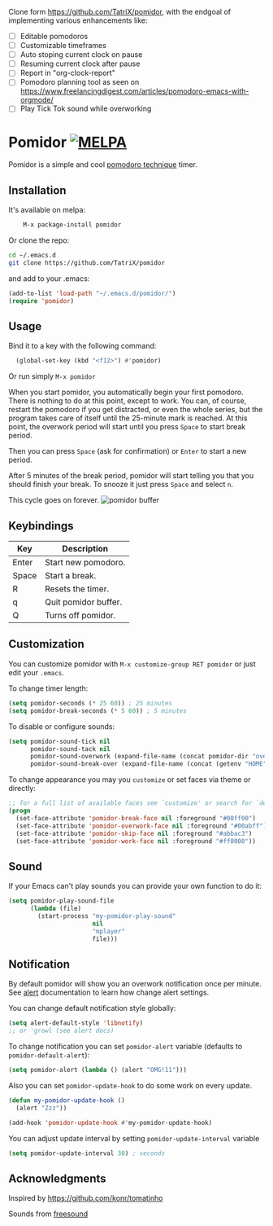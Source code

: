 Clone form https://github.com/TatriX/pomidor, with the endgoal of implementing various enhancements like:

- [ ] Editable pomodoros
- [ ] Customizable timeframes
- [ ] Auto stoping current clock on pause
- [ ] Resuming current clock after pause
- [ ] Report in "org-clock-report"
- [ ] Pomodoro planning tool as seen on https://www.freelancingdigest.com/articles/pomodoro-emacs-with-orgmode/
- [ ] Play Tick Tok sound while overworking

# Pomidor [![MELPA](https://melpa.org/packages/pomidor-badge.svg)](https://melpa.org/#/pomidor)

Pomidor is a simple and cool [pomodoro technique](http://www.pomodorotechnique.com/) timer.

## Installation

It's available on melpa:
```lisp
    M-x package-install pomidor
```

Or clone the repo:
```sh
cd ~/.emacs.d
git clone https://github.com/TatriX/pomidor
```
and add to your .emacs:
```lisp
(add-to-list 'load-path "~/.emacs.d/pomidor/")
(require 'pomidor)

```

## Usage

Bind it to a key with the following command:

```lisp
  (global-set-key (kbd "<f12>") #'pomidor)
```
Or run simply `M-x pomidor`

When you start pomidor, you automatically begin your first
pomodoro. There is nothing to do at this point, except to work. You
can, of course, restart the pomodoro if you get distracted, or even
the whole series, but the program takes care of itself until the
25-minute mark is reached. At this point, the overwork period will
start until you press `Space` to start break period.

Then you can press `Space` (ask for confirmation) or `Enter` to start a new period.

After 5 minutes of the break period, pomidor will start telling you
that you should finish your break. To snooze it just press `Space` and
select `n`.

This cycle goes on forever.
![*pomidor* buffer](http://i.imgur.com/wqJ0Oz8.png)

## Keybindings

| Key   | Description          |
|-------|----------------------|
| Enter | Start new pomodoro.  |
| Space | Start a break.       |
| R     | Resets the timer.    |
| q     | Quit pomidor buffer. |
| Q     | Turns off pomidor.   |

## Customization

You can customize pomidor with `M-x customize-group RET pomidor` or just edit your `.emacs`.

To change timer length:
```lisp
(setq pomidor-seconds (* 25 60)) ; 25 minutes
(setq pomidor-break-seconds (* 5 60)) ; 5 minutes

```

To disable or configure sounds:
```lisp
(setq pomidor-sound-tick nil
      pomidor-sound-tack nil
      pomidor-sound-overwork (expand-file-name (concat pomidor-dir "overwork.wav"))
	  pomidor-sound-break-over (expand-file-name (concat (getenv "HOME") "/Music/overwork.wav")))
```

To change appearance you may you `customize` or set faces via theme or directly:
```lisp
;; for a full list of available faces see `customize' or search for `defface' in the source code
(progn
  (set-face-attribute 'pomidor-break-face nil :foreground "#00ff00")
  (set-face-attribute 'pomidor-overwork-face nil :foreground "#00abff")
  (set-face-attribute 'pomidor-skip-face nil :foreground "#abbac3")
  (set-face-attribute 'pomidor-work-face nil :foreground "#ff0000"))
```

## Sound
If your Emacs can't play sounds you can provide your own function to do it:
```lisp
(setq pomidor-play-sound-file
      (lambda (file)
        (start-process "my-pomidor-play-sound"
                       nil
                       "mplayer"
                       file)))
```

## Notification
By default pomidor will show you an overwork notification once per minute.
See [alert](https://github.com/jwiegley/alert/) documentation to learn how change alert settings.

You can change default notification style globally:
```lisp
(setq alert-default-style 'libnotify)
;; or 'growl (see alert docs)
```



To change notification you can set `pomidor-alert` variable (defaults to `pomidor-default-alert`):
```lisp
(setq pomidor-alert (lambda () (alert "OMG!11")))
```

Also you can set `pomidor-update-hook` to do some work on every update.
```lisp
(defun my-pomidor-update-hook ()
  (alert "Zzz"))

(add-hook 'pomidor-update-hook #'my-pomidor-update-hook)
```

You can adjust update interval by setting `pomidor-update-interval` variable
```lisp
(setq pomidor-update-interval 30) ; seconds
```

## Acknowledgments
Inspired by https://github.com/konr/tomatinho

Sounds from [freesound](http://www.freesound.org/people/InspectorJ/sounds/343130/)
